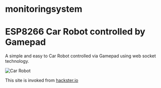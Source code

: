 # monitoringsystem
# ESP8266 Car Robot controlled by Gamepad
A simple and easy to Car Robot controlled via Gamepad using web socket technology.

![](https://tomosoft.jp/github/carrobot/carrobot-cover.jpg "Car Robot") 

This site is invoked from [hackster.io](https://www.hackster.io/tomosoft/esp8266-car-robot-controlled-by-gamepad-b44850 "hackster.io")
